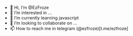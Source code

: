 - 👋 Hi, I’m @EzFroze
- 👀 I’m interested in ...
- 🌱 I’m currently learning javascript
- 💞️ I’m looking to collaborate on ...
- 📫 How to reach me in telegram (@ezfroze)[t.me/ezfroze]

<!---
EzFroze/EzFroze is a ✨ special ✨ repository because its `README.md` (this file) appears on your GitHub profile.
You can click the Preview link to take a look at your changes.
--->
